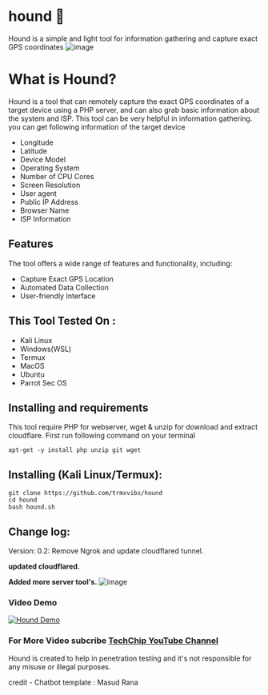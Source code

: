 # hound 🐶
Hound is a simple and light tool for information gathering and capture exact GPS coordinates
![image](https://user-images.githubusercontent.com/42796435/229538253-e0a9c811-60e4-4294-bd3b-8eb7621b51f5.png)

# What is Hound?
<p>Hound is a tool that can remotely capture the exact GPS coordinates of a target device using a PHP server, and can also grab basic information about the system and ISP. This tool can be very helpful in information gathering. you can get following information of the target device</p>
<ul>
  <li>Longitude</li>
  <li>Latitude</li>
  <li>Device Model</li>
  <li>Operating System</li>
  <li>Number of CPU Cores</li>
  <li>Screen Resolution</li>
  <li>User agent</li>
  <li>Public IP Address</li>
  <li>Browser Name</li>
  <li>ISP Information</li>
</ul>

## Features
  <p>The tool offers a wide range of features and functionality, including:</p>
    <ul>
  <li>Capture Exact GPS Location</li>
  <li>Automated Data Collection</li>
   <li>User-friendly Interface</li>
</ul>

## This Tool Tested On :
<ul>
  <li>Kali Linux</li>
  <li>Windows(WSL)</li>
  <li>Termux</li>
  <li>MacOS</li>
  <li>Ubuntu</li>
  <li>Parrot Sec OS</li>
</ul>

## Installing and requirements
<p>This tool require PHP for webserver, wget & unzip for download and extract cloudflare. First run following command on your terminal</p>

```
apt-get -y install php unzip git wget
```

## Installing (Kali Linux/Termux):

```
git clone https://github.com/trmxvibs/hound
cd hound
bash hound.sh
```
## Change log:
Version: 0.2: Remove Ngrok and update cloudflared tunnel.

**updated cloudflared.** 

**Added more server tool's.**
![image](https://github.com/user-attachments/assets/5a6d7da8-4c31-4c62-8b74-a37ba1190c93)


### Video Demo
[![Hound Demo](https://img.youtube.com/vi/IiJRyVmITgI/0.jpg)](https://www.youtube.com/watch?v=IiJRyVmITgI)

### For More Video subcribe <a href="http://youtube.com/techchipnet">TechChip YouTube Channel</a>
<p>Hound is created to help in penetration testing and it's not responsible for any misuse or illegal purposes.</p>
credit - Chatbot template : Masud Rana
